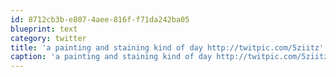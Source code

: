 ```yaml
---
id: 8712cb3b-e807-4aee-816f-f71da242ba05
blueprint: text
category: twitter
title: 'a painting and staining kind of day http://twitpic.com/5ziitz'
caption: 'a painting and staining kind of day http://twitpic.com/5ziitz'
---
```


